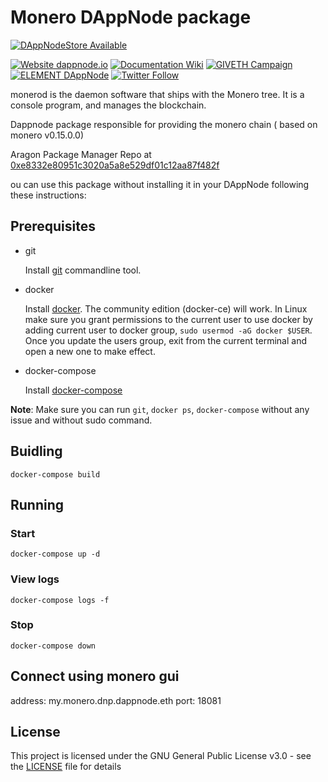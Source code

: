 # Monero DAppNode package

[![DAppNodeStore Available](https://img.shields.io/badge/DAppNodeStore-Available-brightgreen.svg)](http://my.admin.dnp.dappnode.eth/#/installer/monero.dnp.dappnode.eth)

[![Website dappnode.io](https://img.shields.io/badge/Website-dappnode.io-brightgreen.svg)](https://dappnode.io/)
[![Documentation Wiki](https://img.shields.io/badge/Documentation-Wiki-brightgreen.svg)](https://github.com/dappnode/DAppNode/wiki)
[![GIVETH Campaign](https://img.shields.io/badge/GIVETH-Campaign-1e083c.svg)](https://beta.giveth.io/campaigns/5b44b198647f33526e67c262)
[![ELEMENT DAppNode](https://img.shields.io/badge/ELEMENT-DAppNode-blue.svg)](https://app.element.io/#/room/#DAppNode:matrix.org)
[![Twitter Follow](https://img.shields.io/twitter/follow/espadrine.svg?style=social&label=Follow)](https://twitter.com/DAppNode?lang=es)

monerod is the daemon software that ships with the Monero tree. It is a console program, and manages the blockchain.

Dappnode package responsible for providing the monero chain ( based on monero v0.15.0.0)

Aragon Package Manager Repo at [0xe8332e80951c3020a5a8e529df01c12aa87f482f ](https://etherscan.io/address/0xe8332e80951c3020a5a8e529df01c12aa87f482f )

ou can use this package without installing it in your DAppNode following these instructions:

## Prerequisites

- git

   Install [git](https://git-scm.com/book/en/v2/Getting-Started-Installing-Git) commandline tool.

- docker

   Install [docker](https://docs.docker.com/engine/installation). The community edition (docker-ce) will work. In Linux make sure you grant permissions to the current user to use docker by adding current user to docker group, `sudo usermod -aG docker $USER`. Once you update the users group, exit from the current terminal and open a new one to make effect.

- docker-compose

   Install [docker-compose](https://docs.docker.com/compose/install)
   
**Note**: Make sure you can run `git`, `docker ps`, `docker-compose` without any issue and without sudo command.


## Buidling

`docker-compose build`

## Running

### Start

`docker-compose up -d`

### View logs

`docker-compose logs -f`

### Stop

`docker-compose down`

## Connect using monero gui

address: my.monero.dnp.dappnode.eth 
port:    18081

## License

This project is licensed under the GNU General Public License v3.0 - see the [LICENSE](LICENSE) file for details
